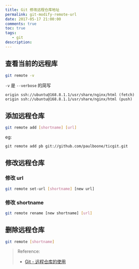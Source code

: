 ```yaml
---
title: Git 修改远程仓库地址
permalink: git-modify-remote-url
date: 2017-05-17 21:00:00
comments: true
toc: true
tags:
   - git
description:
---
```


## 查看当前的远程库

```bash
git remote -v
```

`-v` 是 `--verbose` 的简写

```
origin ssh://ubuntu@168.8.1.1/usr/share/nginx/html (fetch)
origin ssh://ubuntu@168.8.1.1/usr/share/nginx/html (push)
```

## 添加远程仓库

```bash
git remote add [shortname] [url]
```

eg:

```
git remote add pb git://github.com/paulboone/ticgit.git
```

## 修改远程仓库

### 修改 url

```bash
git remote set-url [shortname] [new url]
```

### 修改 shortname

```bash
git remote rename [new shortname] [url]
```

## 删除远程仓库

```bash
git remote [shortname]
```

<!--more -->

> Reference:
>
> - [Git - 远程仓库的使用](https://git-scm.com/book/zh/v1/Git-%E5%9F%BA%E7%A1%80-%E8%BF%9C%E7%A8%8B%E4%BB%93%E5%BA%93%E7%9A%84%E4%BD%BF%E7%94%A8)
